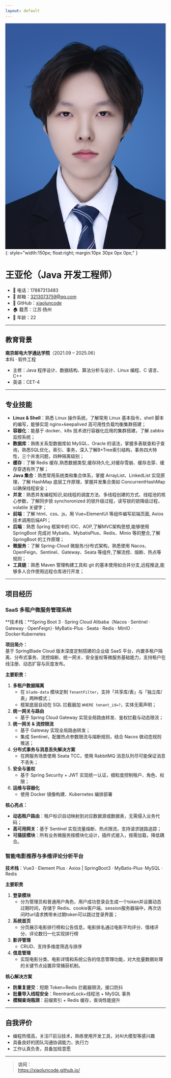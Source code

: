 ```yaml
---
layout: default
---
```


![王亚伦照片](/assets/images/jianli.jpg){: style="width:150px; float:right; margin:10px 30px 0px 0px;" }

# 王亚伦（Java 开发工程师）

- 📱 电话：17887313483  
- 📧 邮箱：[3213073759@qq.com](mailto:3213073759@qq.com)  
- 🔗 GitHub：[xiaoluncode](https://github.com/xiaoluncode)   
- 🏠 籍贯：江苏·扬州  
- 🎂 年龄：22  

---

## 教育背景

**南京邮电大学通达学院**（2021.09 – 2025.06）  
本科 · 软件工程  
- 主修：Java 程序设计、数据结构、算法分析与设计、Linux 编程、C 语言、C++  
- 英语：CET-4  

---

## 专业技能

- **Linux & Shell**：熟悉 Linux 操作系统，了解常用 Linux 基本指令，shell 脚本的编写，能够实现 nginx+keepalived 高可用性负载均衡集群搭建；
- **容器化**：能基于 docker、k8s 技术进行容器化应用的集群搭建，了解 zabbix 监控系统；  
- **数据库**：熟练关系型数据库如 MySQL、Oracle 的语法，掌握多表联查和子查询，熟悉SQL优化，索引、事务，深入了解B+Tree索引结构，事务四大特性，三个并发问题，四种隔离级别；  
- **缓存**：了解 Redis 缓存,熟悉数据类型,缓存持久化,对缓存雪崩、缓存击穿、缓存穿透有所了解； 
- **Java 集合**：熟悉常用系统类和集合体系，掌握 ArrayList、LinkedList 实现原理，了解 HashMap 底层工作原理，掌握并发集合类如 ConcurrentHashMap 以确保线程安全；
- **并发**：熟悉并发编程知识,如线程的调度方法、多线程创建的方式、线程池的核心参数，了解同步锁 synchoronized 的锁升级过程，读写锁的锁降级过程，volatile 关键字；  
- **前端**：了解 html、css、js，用 Vue+ElementUI 等组件编写前端页面, Axios 技术调用后端API；  
- **后端**：熟悉 Spring 框架中的 IOC、AOP,了解MVC架构思想,能够使用 SpringBoot 完成对 Mybatis、MybatisPlus、Redis、Minio 等的整合,了解 SpringBoot 的工作原理；
- **微服务**：了解 Spring-Cloud 微服务/分布式架构，熟悉使用 Nacos、OpenFeign、Sentinel、Gateway、Seata 等组件,了解流控、熔断、热点等规则；
- **工具链**：熟悉 Maven 管理构建工具和 git 的基本使用如合并分支,远程推送,能够多人合作使用远程仓库进行开发；  

---

## 项目经历 

### SaaS 多租户微服务管理系统
**技术栈：**Spring Boot 3 · Spring Cloud Alibaba（Nacos · Sentinel · Gateway · OpenFeign）· MyBatis-Plus · Seata · Redis · MinIO · Docker·Kubernetes

**项目简介：**  
基于 SpringBlade Cloud 版本深度定制搭建的企业级 SaaS 平台，内置多租户隔离、分布式事务、流控熔断、统一网关、安全鉴权等微服务基础能力，支持租户在线注册、动态扩容与灰度发布。

**主要职责：**
1. **多租户数据隔离**
   - 在 `blade-data` 模块定制 `TenantFilter`，支持「共享库/表」与「独立库/表」两种模式；
   - 框架底层自动在 SQL 拦截器加 `WHERE tenant_id=?`，实体无需声明；
2. **统一网关与路由**
   - 基于 Spring Cloud Gateway 实现全局路由转发、鉴权拦截与动态限流；
3. **统一网关 & 流控限流**
   - 基于 Gateway 实现全局路由转发；
   - 集成 Sentinel，配置热点参数限流与熔断规则，结合 Nacos 做动态规则推送；
4. **分布式事务与消息丢失解决方案**
   - 在跨服务场景使用 Seata TCC，使用 RabbitMQ 消息队列尽可能保证消息不丢失；
5. **安全与鉴权**
   - 基于 Spring Security + JWT 实现统一认证，细粒度控制租户、角色、权限；
6. **运维与容器化**
   - 使用 Docker 镜像构建、Kubernetes 编排部署

**核心亮点：**
- **动态租户路由**：租户标识自动映射到对应数据源或数据表，无需侵入业务代码；
- **高可用网关**：基于 Sentinel 实现流量熔断、热点限流，支持请求链路追踪；
- **可插拔模块**：所有业务微服务按模块化设计，插件式接入，按需加载，降低耦合。

### 智能电影推荐与多维评论分析平台  
**技术栈**：Vue3 · Element Plus · Axios  |  SpringBoot3 · MyBatis-Plus· MySQL · Redis  

**主要职责**  
1. **登录模块**  
   - 分为管理员和普通用户角色，用户成功登录会生成一个token并设置动态过期时间，存储于 Redis、cookie客户端、session服务器端中，再次访问时url请求携带未过期token可以跳过登录界面； 
2. **系统首页**  
   - 分页展示电影排行榜和公告信息，电影排名通过电影平均评分、情绪评分、评论数归一化实现排行榜
3. **影评管理**  
   - CRUD、支持多维度筛选与排序  
4. **信息管理**  
   - 实现电影分类、电影详情和系统公告的信息管理功能，对大批量数据处理的关键节点设置异常捕获机制。

**核心解决方案**  
- **防重复提交**：短期 Token+Redis 拦截器限流，接口防抖  
- **批量导入线程安全**：ReentrantLock+线程池 + MySQL 事务  
- **模糊查询瓶颈**：前缀索引 + Redis 缓存，查询性能提升 

---

## 自我评价

- 编程热情高，关注IT前沿技术，熟练使用开发工具，对AI大模型等感兴趣 
- 具备良好的团队沟通协调能力，执行力
- 工作认真负责，具备加班意愿

---

> **访问**：  
> https://xiaoluncode.github.io/  

